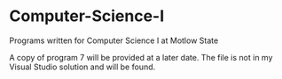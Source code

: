 # Computer-Science-I
Programs written for Computer Science I at Motlow State

A copy of program 7 will be provided at a later date. The file is not in my Visual Studio solution and will be found.
